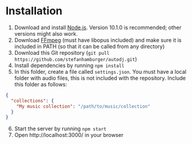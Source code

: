# Installation

1. Download and install [Node.js](https://nodejs.org/en/download/current/). Version 10.1.0 is recommended; other versions might also work.
2. Download [FFmpeg](https://ffmpeg.org/download.html) (must have libopus included) and make sure it is included in PATH (so that it can be called from any directory)
3. Download this Git repository (`git pull https://github.com/stefanhamburger/autodj.git`)
4. Install dependencies by running `npm install`
5. In this folder, create a file called `settings.json`. You must have a local folder with audio files, this is not included with the repository. Include this folder as follows:
```json
{
  "collections": {
    "My music collection": "/path/to/music/collection"
  }
}
```
6. Start the server by running `npm start`
7. Open http://localhost:3000/ in your browser
